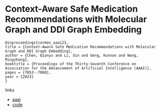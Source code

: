 # Context-Aware Safe Medication Recommendations with Molecular Graph and DDI Graph Embedding

```
@inproceedings{carmen_aaai23,
title = {Context-Aware Safe Medication Recommendations with Molecular Graph and DDI Graph Embedding},
author = {Chen, Qianyu and Li, Xin and Geng, Kunnan and Wang, Mingzhong},
booktitle = {Proceedings of the Thirty-Seventh Conference on Association for the Advancement of Artificial Intelligence (AAAI)},
pages = {7053--7060},
year = {2023}
}
```

links
- [aaai](https://ojs.aaai.org/index.php/AAAI/article/view/25861)
- [code](https://github.com/bit1029public/Carmen)
